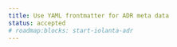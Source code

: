 ```yaml
---
title: Use YAML frontmatter for ADR meta data
status: accepted
# roadmap:blocks: start-iolanta-adr
---
```


